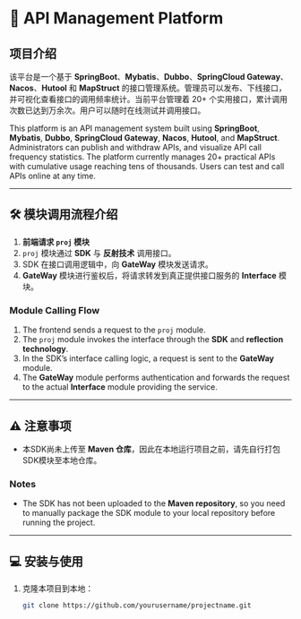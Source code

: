 # 🚀 API Management Platform

## 项目介绍

该平台是一个基于 **SpringBoot**、**Mybatis**、**Dubbo**、**SpringCloud Gateway**、**Nacos**、**Hutool** 和 **MapStruct** 的接口管理系统。管理员可以发布、下线接口，并可视化查看接口的调用频率统计。当前平台管理着 20+ 个实用接口，累计调用次数已达到万余次。用户可以随时在线测试并调用接口。

This platform is an API management system built using **SpringBoot**, **Mybatis**, **Dubbo**, **SpringCloud Gateway**, **Nacos**, **Hutool**, and **MapStruct**. Administrators can publish and withdraw APIs, and visualize API call frequency statistics. The platform currently manages 20+ practical APIs with cumulative usage reaching tens of thousands. Users can test and call APIs online at any time.

---

## 🛠️ 模块调用流程介绍

1. **前端请求 `proj` 模块**  
2. `proj` 模块通过 **SDK** 与 **反射技术** 调用接口。  
3. SDK 在接口调用逻辑中，向 **GateWay** 模块发送请求。  
4. **GateWay** 模块进行鉴权后，将请求转发到真正提供接口服务的 **Interface** 模块。

### Module Calling Flow

1. The frontend sends a request to the `proj` module.  
2. The `proj` module invokes the interface through the **SDK** and **reflection technology**.  
3. In the SDK’s interface calling logic, a request is sent to the **GateWay** module.  
4. The **GateWay** module performs authentication and forwards the request to the actual **Interface** module providing the service.

---

## ⚠️ 注意事项

- 本SDK尚未上传至 **Maven 仓库**，因此在本地运行项目之前，请先自行打包SDK模块至本地仓库。

### Notes

- The SDK has not been uploaded to the **Maven repository**, so you need to manually package the SDK module to your local repository before running the project.

---

## 💻 安装与使用

1. 克隆本项目到本地：  
   ```bash
   git clone https://github.com/yourusername/projectname.git
